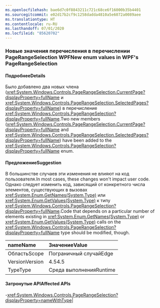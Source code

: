 ```yaml
---
ms.openlocfilehash: bae6d7c0f8843211c721c68ce6f16000b35b4401
ms.sourcegitcommit: e02d17b2cf9c1258dadda4810a5e6072a0089aee
ms.translationtype: HT
ms.contentlocale: ru-RU
ms.lasthandoff: 07/01/2020
ms.locfileid: "85620702"
---
```

### <a name="new-enum-values-in-wpfs-pagerangeselection"></a><span data-ttu-id="007ce-101">Новые значения перечисления в перечислении PageRangeSelection WPF</span><span class="sxs-lookup"><span data-stu-id="007ce-101">New enum values in WPF's PageRangeSelection</span></span>

#### <a name="details"></a><span data-ttu-id="007ce-102">Подробнее</span><span class="sxs-lookup"><span data-stu-id="007ce-102">Details</span></span>

<span data-ttu-id="007ce-103">Было добавлено два новых члена (<xref:System.Windows.Controls.PageRangeSelection.CurrentPage?displayProperty=fullName> и <xref:System.Windows.Controls.PageRangeSelection.SelectedPages?displayProperty=fullName>) в перечисление <xref:System.Windows.Controls.PageRangeSelection?displayProperty=fullName>.</span><span class="sxs-lookup"><span data-stu-id="007ce-103">Two new members (<xref:System.Windows.Controls.PageRangeSelection.CurrentPage?displayProperty=fullName> and <xref:System.Windows.Controls.PageRangeSelection.SelectedPages?displayProperty=fullName>) have been added to the <xref:System.Windows.Controls.PageRangeSelection?displayProperty=fullName> enum.</span></span>

#### <a name="suggestion"></a><span data-ttu-id="007ce-104">Предложение</span><span class="sxs-lookup"><span data-stu-id="007ce-104">Suggestion</span></span>

<span data-ttu-id="007ce-105">В большинстве случаев эти изменения не влияют на код пользователя.</span><span class="sxs-lookup"><span data-stu-id="007ce-105">In most cases, these changes won't impact user code.</span></span> <span data-ttu-id="007ce-106">Однако следует изменить код, зависящий от конкретного числа элементов, существующих в вызовах <xref:System.Enum.GetNames(System.Type)> или <xref:System.Enum.GetValues(System.Type)> к типу <xref:System.Windows.Controls.PageRangeSelection?displayProperty=fullName>.</span><span class="sxs-lookup"><span data-stu-id="007ce-106">Code that depends on a particular number of elements existing in <xref:System.Enum.GetNames(System.Type)> or <xref:System.Enum.GetValues(System.Type)> calls on the <xref:System.Windows.Controls.PageRangeSelection?displayProperty=fullName> type should be modified, though.</span></span>

| <span data-ttu-id="007ce-107">name</span><span class="sxs-lookup"><span data-stu-id="007ce-107">Name</span></span>    | <span data-ttu-id="007ce-108">Значение</span><span class="sxs-lookup"><span data-stu-id="007ce-108">Value</span></span>       |
|:--------|:------------|
| <span data-ttu-id="007ce-109">Область</span><span class="sxs-lookup"><span data-stu-id="007ce-109">Scope</span></span>   |<span data-ttu-id="007ce-110">Пограничный случай</span><span class="sxs-lookup"><span data-stu-id="007ce-110">Edge</span></span>|
|<span data-ttu-id="007ce-111">Version</span><span class="sxs-lookup"><span data-stu-id="007ce-111">Version</span></span>|<span data-ttu-id="007ce-112">4.5</span><span class="sxs-lookup"><span data-stu-id="007ce-112">4.5</span></span>|
|<span data-ttu-id="007ce-113">Type</span><span class="sxs-lookup"><span data-stu-id="007ce-113">Type</span></span>|<span data-ttu-id="007ce-114">Среда выполнения</span><span class="sxs-lookup"><span data-stu-id="007ce-114">Runtime</span></span>

#### <a name="affected-apis"></a><span data-ttu-id="007ce-115">Затронутые API</span><span class="sxs-lookup"><span data-stu-id="007ce-115">Affected APIs</span></span>

-<xref:System.Windows.Controls.PageRangeSelection?displayProperty=nameWithType></li></ul>|
